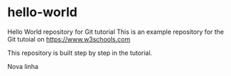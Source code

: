 # hello-world
Hello World repository for Git tutorial
This is an example repository for the Git tutoial on https://www.w3schools.com

This repository is built step by step in the tutorial.

Nova linha
